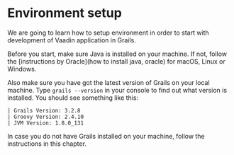 # Environment setup

We are going to learn how to setup environment in order to start with development of Vaadin application in Grails.

Before you start, make sure Java is installed on your machine. If not, follow the [instructions by Oracle](how to install java, oracle) for macOS, Linux or Windows.

Also make sure you have got the latest version of Grails on your local machine. Type `grails --version` in your console to find out what version is installed. You should see something like this:

```
| Grails Version: 3.2.8
| Groovy Version: 2.4.10
| JVM Version: 1.8.0_131
```

In case you do not have Grails installed on your machine, follow the instructions in this chapter.

